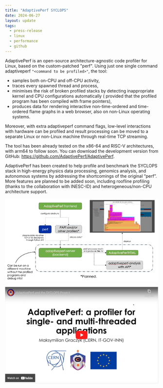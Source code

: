 ```yaml
---
title: "AdaptivePerf SYCLOPS"
date: 2024-06-27
layout: update
tags:
  - press-release
  - linux
  - performance
  - github
---
```


AdaptivePerf is an open-source architecture-agnostic code profiler for Linux, based on the custom-patched "perf". Using
just one single command adaptiveperf `"<command to be profiled>"`, the tool:

* samples both on-CPU and off-CPU activity,
* traces every spawned thread and process,
* minimises the risk of broken profiled stacks by detecting inappropriate kernel and CPU configurations automatically (
  provided that the profiled program has been compiled with frame pointers),
* produces data for rendering interactive non-time-ordered and time-ordered flame graphs in a web browser, also on
  non-Linux operating systems.

Moreover, with extra adaptiveperf command flags, low-level interactions with hardware can be profiled and result
processing can be moved to a separate Linux or non-Linux machine through real-time TCP streaming.

The tool has been already tested on the x86-64 and RISC-V architectures, with arm64 to follow soon. You can download the
development version from GitHub: <https://github.com/AdaptivePerf/AdaptivePerf>.

AdaptivePerf has been created to help profile and benchmark the SYCLOPS stack in high-energy physics data processing,
genomics analysis, and autonomous systems by addressing the shortcomings of the original “perf”. More features are
planned to be added soon, including roofline profiling (thanks to the collaboration with INESC-ID) and
heterogeneous/non-CPU architecture support.

![AdaptivePerf Diagram](/static/images/updates/2024-06-27-adaptiveperf-syclops/image.webp)

[![AdaptivePerf Video](/static/images/updates/2024-06-27-adaptiveperf-syclops/video-thumbnail.webp)](https://www.youtube.com/watch?v=utluBAY3a2Q)
